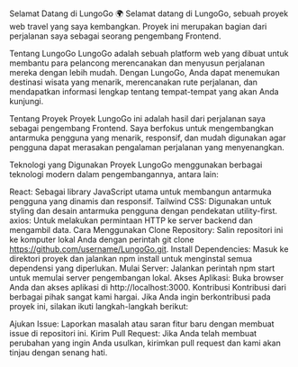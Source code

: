Selamat Datang di LungoGo 🌍
Selamat datang di LungoGo, sebuah proyek web travel yang saya kembangkan. Proyek ini merupakan bagian dari perjalanan saya sebagai seorang pengembang Frontend.

Tentang LungoGo
LungoGo adalah sebuah platform web yang dibuat untuk membantu para pelancong merencanakan dan menyusun perjalanan mereka dengan lebih mudah. Dengan LungoGo, Anda dapat menemukan destinasi wisata yang menarik, merencanakan rute perjalanan, dan mendapatkan informasi lengkap tentang tempat-tempat yang akan Anda kunjungi.

Tentang Proyek
Proyek LungoGo ini adalah hasil dari perjalanan saya sebagai pengembang Frontend. Saya berfokus untuk mengembangkan antarmuka pengguna yang menarik, responsif, dan mudah digunakan agar pengguna dapat merasakan pengalaman perjalanan yang menyenangkan.

Teknologi yang Digunakan
Proyek LungoGo menggunakan berbagai teknologi modern dalam pengembangannya, antara lain:

React: Sebagai library JavaScript utama untuk membangun antarmuka pengguna yang dinamis dan responsif.
Tailwind CSS: Digunakan untuk styling dan desain antarmuka pengguna dengan pendekatan utility-first.
axios: Untuk melakukan permintaan HTTP ke server backend dan mengambil data.
Cara Menggunakan
Clone Repository: Salin repositori ini ke komputer lokal Anda dengan perintah git clone https://github.com/username/LungoGo.git.
Install Dependencies: Masuk ke direktori proyek dan jalankan npm install untuk menginstal semua dependensi yang diperlukan.
Mulai Server: Jalankan perintah npm start untuk memulai server pengembangan lokal.
Akses Aplikasi: Buka browser Anda dan akses aplikasi di http://localhost:3000.
Kontribusi
Kontribusi dari berbagai pihak sangat kami hargai. Jika Anda ingin berkontribusi pada proyek ini, silakan ikuti langkah-langkah berikut:

Ajukan Issue: Laporkan masalah atau saran fitur baru dengan membuat issue di repositori ini.
Kirim Pull Request: Jika Anda telah membuat perubahan yang ingin Anda usulkan, kirimkan pull request dan kami akan tinjau dengan senang hati.
